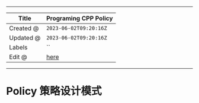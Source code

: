 -----

| Title     | Programing CPP Policy                                |
| --------- | ---------------------------------------------------- |
| Created @ | `2023-06-02T09:20:16Z`                               |
| Updated @ | `2023-06-02T09:20:16Z`                               |
| Labels    | \`\`                                                 |
| Edit @    | [here](https://github.com/junxnone/xwiki/issues/249) |

-----

# Policy 策略设计模式
